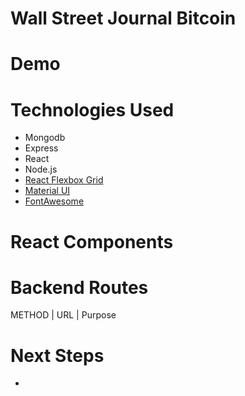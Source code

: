 # Wall Street Journal Bitcoin


# Demo



# Technologies Used
* Mongodb
* Express
* React
* Node.js
* [React Flexbox Grid](https://roylee0704.github.io/react-flexbox-grid/)
* [Material UI](http://www.material-ui.com/#/)
* [FontAwesome](http://fontawesome.io/)

# React Components



# Backend Routes
METHOD | URL | Purpose



# Next Steps
*
